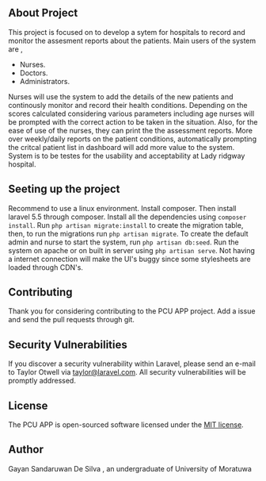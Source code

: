 ## About Project 

This project is focused on to develop a sytem for hospitals to record and monitor the assesment reports about the patients. Main users of the system are ,
- Nurses.
- Doctors.
- Administrators.

Nurses will use the system to add the details of the new patients and continously monitor and record their health conditions. Depending on the scores calculated considering various parameters including age nurses will be prompted with the correct action to be taken in the situation. Also, for the ease of use of the nurses, they can print the the assessment reports. More over weekly/daily reports on the patient conditions, automatically prompting the critcal patient list in dashboard will add more value to the system.
System is to be testes for the usability and acceptability at Lady ridgway hospital.
## Seeting up the project
Recommend to use a linux environment.
Install composer. Then install laravel 5.5 through composer. Install all the dependencies using ``composer install``.
Run ``php artisan migrate:install`` to create the migration table, then, to run the migrations run ``php artisan migrate``. To create the default admin and nurse to start the system, run ``php artisan db:seed``. Run the system on apache or on built in server using ``php artisan serve``.
Not having a internet connection will make the UI's buggy since some stylesheets are loaded through CDN's.



## Contributing

Thank you for considering contributing to the PCU APP project. Add a issue and send the pull requests through git.
## Security Vulnerabilities

If you discover a security vulnerability within Laravel, please send an e-mail to Taylor Otwell via [taylor@laravel.com](mailto:taylor@laravel.com). All security vulnerabilities will be promptly addressed.

## License

The PCU APP is open-sourced software licensed under the [MIT license](https://opensource.org/licenses/MIT).

## Author
Gayan Sandaruwan De Silva , an undergraduate of University of Moratuwa
